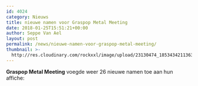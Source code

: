 ```yaml
---
id: 4024
category: Nieuws
title: nieuwe namen voor Graspop Metal Meeting
date: 2018-01-25T15:51:21+00:00
author: Seppe Van Ael
layout: post
permalink: /news/nieuwe-namen-voor-graspop-metal-meeting/
thumbnail: >-
  http://res.cloudinary.com/rockxxl/image/upload/23130474_1853434211363395_1345651582860734929_n.jpg
---
```

<div data-block="true" data-editor="1m6hp" data-offset-key="e8uoe-0-0">
  <strong>Graspop Metal Meeting</strong> voegde weer 26 nieuwe namen toe aan hun affiche:
</div>

<div data-block="true" data-editor="1m6hp" data-offset-key="e8uoe-0-0">
</div>

<div class="" data-block="true" data-editor="1m6hp" data-offset-key="e8uoe-0-0">
  <a href="http://www.rockxxl.coma>
</div>

<div data-block="true" data-editor="1m6hp" data-offset-key="e8uoe-0-0">
</div>

<div class="" data-block="true" data-editor="1m6hp" data-offset-key="451uq-0-0">
</div>